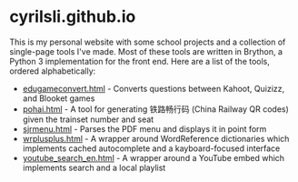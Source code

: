 # cyrilsli.github.io

This is my personal website with some school projects and a collection of single-page tools I've made. Most of these tools are written in Brython, a Python 3 implementation for the front end. Here are a list of the tools, ordered alphabetically:

- [edugameconvert.html](edugameconvert.html) - Converts questions between Kahoot, Quizizz, and Blooket games
- [pohai.html](pohai.html) - A tool for generating 铁路畅行码 (China Railway QR codes) given the trainset number and seat
- [sjrmenu.html](sjrmenu.html) - Parses the PDF menu and displays it in point form
- [wrplusplus.html](wrplusplus.html) - A wrapper around WordReference dictionaries which implements cached autocomplete and a kayboard-focused interface
- [youtube_search_en.html](youtube_search_en.html) - A wrapper around a YouTube embed which implements search and a local playlist